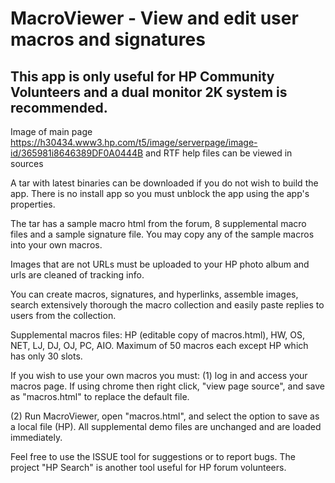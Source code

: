 # MacroViewer - View and edit user macros and signatures
 
## This app is only useful for HP Community Volunteers and a dual monitor 2K system is recommended.

Image of main page https://h30434.www3.hp.com/t5/image/serverpage/image-id/365981i8646389DF0A0444B and RTF help files can be viewed in sources

A tar with latest binaries can be downloaded if you do not wish to build the app.  There is no install app so you must unblock the app using the  app's properties.

The tar has a sample macro html from the forum, 8 supplemental macro files and a sample signature file.  You may copy any of the sample macros into your own macros.  

Images that are not URLs must be uploaded to your HP photo album and urls are cleaned of tracking info.

You can create macros, signatures, and hyperlinks, assemble images, search extensively thorough the macro collection and easily paste replies to users from the collection.

Supplemental macros files: HP (editable copy of macros.html), HW, OS, NET, LJ, DJ, OJ, PC, AIO.  Maximum of 50 macros each except HP which has only 30 slots.

If you wish to use your own macros you must: (1) log in and access your macros page.  If using chrome then right click, "view page source", and save as "macros.html" to replace the default file.

(2) Run MacroViewer, open "macros.html", and select the option to save as a local file (HP).  All supplemental demo files are unchanged and are loaded immediately.

Feel free to use the ISSUE tool for suggestions or to report bugs. The project "HP Search" is another tool useful for HP forum volunteers.
